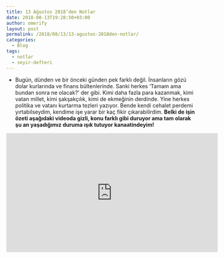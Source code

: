 ```yaml
---
title: 13 Ağustos 2018’den Notlar
date: 2018-08-13T19:28:50+03:00
author: omerify
layout: post
permalink: /2018/08/13/13-agustos-2018den-notlar/
categories:
  - Blog
tags:
  - notlar
  - seyir-defteri
---
```


* Bugün, dünden ve bir önceki günden pek farklı değil. İnsanların gözü dolar kurlarında ve finans bültenlerinde. Sanki herkes ‘Tamam ama bundan sonra ne olacak?’ der gibi. Kimi daha fazla para kazanmak, kimi vatan millet, kimi şakşakçılık, kimi de ekmeğinin derdinde. Yine herkes politika ve vatanı kurtarma tezleri yazıyor. Bende kendi cehalet perdemi yırtabilseydim, kendime işe yarar bir kaç fikir çıkarabilirdim. **Belki de işin özeti aşağıdaki videoda gizli, konu farklı gibi duruyor ama tam olarak şu an yaşadığımız duruma ışık tutuyor kanaatindeyim!**

<iframe width="560" height="315" src="https://www.youtube.com/embed/lPeF-NJTRj8" title="YouTube video player" frameborder="0" allow="accelerometer; autoplay; clipboard-write; encrypted-media; gyroscope; picture-in-picture" allowfullscreen></iframe>